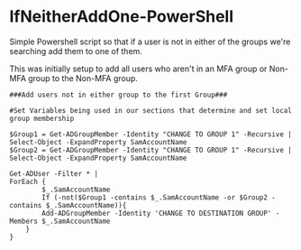 # IfNeitherAddOne-PowerShell
Simple Powershell script so that if a user is not in either of the groups we're searching add them to one of them.

This was initially setup to add all users who aren't in an MFA group or Non-MFA group to the Non-MFA group.



```
###Add users not in either group to the first Group###

#Set Variables being used in our sections that determine and set local group membership

$Group1 = Get-ADGroupMember -Identity "CHANGE TO GROUP 1" -Recursive | Select-Object -ExpandProperty SamAccountName
$Group2 = Get-ADGroupMember -Identity "CHANGE TO GROUP 1" -Recursive | Select-Object -ExpandProperty SamAccountName

Get-ADUser -Filter * |
ForEach {
        $_.SamAccountName
        If (-not($Group1 -contains $_.SamAccountName -or $Group2 -contains $_.SamAccountName)){
        Add-ADGroupMember -Identity 'CHANGE TO DESTINATION GROUP' -Members $_.SamAccountName 
    }
}
```

